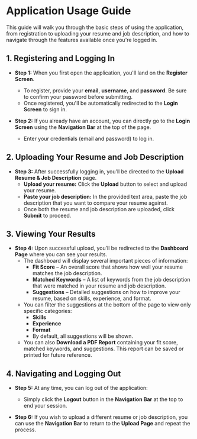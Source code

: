 # Application Usage Guide

This guide will walk you through the basic steps of using the application, from registration to uploading your resume and job description, and how to navigate through the features available once you're logged in.

## 1. Registering and Logging In

- **Step 1:** When you first open the application, you'll land on the **Register Screen**.
    - To register, provide your **email**, **username**, and **password**. Be sure to confirm your password before submitting.
    - Once registered, you'll be automatically redirected to the **Login Screen** to sign in.
  
- **Step 2:** If you already have an account, you can directly go to the **Login Screen** using the **Navigation Bar** at the top of the page.
    - Enter your credentials (email and password) to log in.

## 2. Uploading Your Resume and Job Description

- **Step 3:** After successfully logging in, you’ll be directed to the **Upload Resume & Job Description** page.
    - **Upload your resume:** Click the **Upload** button to select and upload your resume.
    - **Paste your job description:** In the provided text area, paste the job description that you want to compare your resume against.
    - Once both the resume and job description are uploaded, click **Submit** to proceed.

## 3. Viewing Your Results

- **Step 4:** Upon successful upload, you’ll be redirected to the **Dashboard Page** where you can see your results.
    - The dashboard will display several important pieces of information:
        - **Fit Score** – An overall score that shows how well your resume matches the job description.
        - **Matched Keywords** – A list of keywords from the job description that were matched in your resume and job description.
        - **Suggestions** – Detailed suggestions on how to improve your resume, based on skills, experience, and format.
    - You can filter the suggestions at the bottom of the page to view only specific categories:
        - **Skills**
        - **Experience**
        - **Format**
        - By default, all suggestions will be shown.
    - You can also **Download a PDF Report** containing your fit score, matched keywords, and suggestions. This report can be saved or printed for future reference.

## 4. Navigating and Logging Out

- **Step 5:** At any time, you can log out of the application:
    - Simply click the **Logout** button in the **Navigation Bar** at the top to end your session.

- **Step 6:** If you wish to upload a different resume or job description, you can use the **Navigation Bar** to return to the **Upload Page** and repeat the process.
